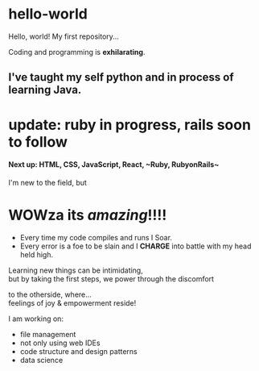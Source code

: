 # hello-world
Hello, world! My first repository...

Coding and programming is **exhilarating**. 
## I've taught my self python and in process of learning Java. 
# update: ruby in progress, rails soon to follow
#### Next up: HTML, CSS, JavaScript, React, ~Ruby, RubyonRails~  

I'm new to the field, but
# WOWza its _amazing_!!!!   
  * Every time my code compiles and runs I Soar.   
  * Every error is a foe to be slain and I **CHARGE** into battle with my head held high.  
  

Learning new things can be intimidating,   
  but by taking the first steps, we power through the discomfort
  
  to the otherside, where...  
    feelings of joy & empowerment reside!
    
I am working on:  
* file management  
* not only using web IDEs
* code structure and design patterns
* data science
    
